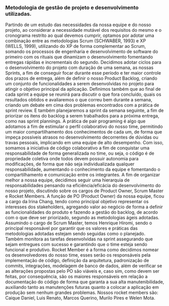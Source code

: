 ### Metodologia de gestão de projeto e desenvolvimento utilizadas.
Partindo de um estudo das necessidades da nossa equipe e do nosso projeto, ao considerar a necessidade mutável dos requisitos do mesmo e o cronograma restrito ao qual devemos cumprir, optamos por adotar uma combinação entre as metodologias Scrum (SCHWABER, 1993) e XP (WELLS, 1999), utilizando do XP de forma complementar ao Scrum, somando os processos de engenharia e desenvolvimento de software do primeiro com os rituais que dinamizam o desenvolvimento fomentando entregas rápidas e incrementais do segundo.
Decidimos adotar ciclos para o desenvolvimento do projeto com duração de uma semana, as nossas Sprints, a fim de conseguir focar durante esse período e ter maior controle dos prazos de entrega, além de definir o nosso Product Backlog, criando um conjunto de funcionalidades a serem desenvolvidas no projeto para atingir o objetivo principal da aplicação. Definimos também que ao final de cada sprint a equipe se reunirá para discutir o que fora concluído, quais os resultados obtidos e avaliaremos o que correu bem durante a semana, criando um debate em cima dos problemas encontrados com a prática de sprint review. E também planejaremos a sprint da semana seguinte, a fim de priorizar os itens do backlog a serem trabalhados para a próxima entrega, como nas sprint plannings.
A prática de pair programing é algo que adotamos a fim de estimular o perfil colaborativo do nosso time, permitindo um maior compartilhamento dos conhecimentos de cada um, de forma que impeça possíveis atrasos no desenvolvimento decorrentes de dúvidas ou travas pessoais, implicando em uma equipe de alto desempenho. Com isso, somamos a iniciativa de código colaborativo a fim de conquistar uma responsabilidade de forma generalizada no time, ou seja, o código é de propriedade coletiva onde todos devem possuir autonomia para modificações, de forma que não seja individualizada qualquer responsabilidade, aumentando o conhecimento da equipe e fomentando o compartilhamento e comunicação entre os integrantes.
A fim de organizar melhor a nossa equipe, decidimos seguir uma hierarquia de responsabilidades pensando na eficiência/eficácia do desenvolvimento do nosso projeto, discutindo sobre os cargos de Product Owner, Scrum Master e Rocket Members.
A função de PO (Product Owner) da nossa equipe, ficou a cargo da Irina Chang, tendo como principal objetivo representar os interesses dos stakeholders, agregando valor ao negócio de forma a definir as funcionalidades do produto e fazendo a gestão do backlog, de acordo com o que deve ser priorizado, segundo as metodologias ágeis adotadas.
Assumindo o cargo de Scrum Master, temos Henrique Hiromi, sendo o principal responsável por garantir que os valores e práticas das metodologias adotadas estejam sendo seguidas como o planejado. Também monitora as tarefas desenvolvidas na sprint assegurando que sejam entregues com sucesso e garantindo que o time esteja sendo funcional e produtivo.
Rocket Member é a forma como decidimos nomear os desenvolvedores do nosso time, esses serão os responsáveis pela implementação de código, definição da arquitetura, padronização de commits, integrações, modelagem de banco de dados, além de verificar se as alterações propostas pelo PO são viáveis e, caso sim, como devem ser feitas, por consequência, são os maiores responsáveis em relação a documentação do código de forma que garanta a sua alta manutenibilidade, auxiliando tanto as manutenções futuras quanto a colocar a aplicação em produção sem nenhum grandes problemas. Nossos rocket members são: Caique Daniel, Luis Renato, Marcos Querino, Murilo Pires e Welen Mota.